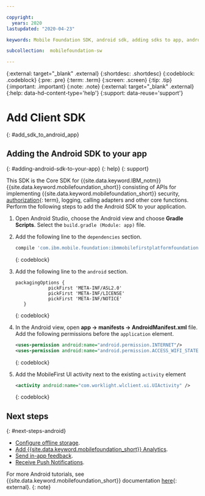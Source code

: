 ```yaml
---

copyright:
  years: 2020
lastupdated: "2020-04-23"

keywords: Mobile Foundation SDK, android sdk, adding sdks to app, android app development, mobile app development, android client sdk

subcollection:  mobilefoundation-sw

---
```


{:external: target="_blank" .external}
{:shortdesc: .shortdesc}
{:codeblock: .codeblock}
{:pre: .pre}
{:term: .term}
{:screen: .screen}
{:tip: .tip}
{:important: .important}
{:note: .note}
{:external: target="_blank" .external}
{:help: data-hd-content-type='help'}
{:support: data-reuse='support'}


# Add Client SDK
{: #add_sdk_to_android_app}

## Adding the Android SDK to your app
{: #adding-android-sdk-to-your-app}
{: help}
{: support}

This SDK is the Core SDK for {{site.data.keyword.IBM_notm}} {{site.data.keyword.mobilefoundation_short}} consisting of APIs for implementing {{site.data.keyword.mobilefoundation_short}} security, [authorization](#x2014653){: term}, logging, calling adapters and other core functions. Perform the following steps to add the Android SDK to your application.

1. Open Android Studio, choose the Android view and choose **Gradle Scripts**. Select the `build.gradle (Module: app)` file.

2. Add the following line to the `dependencies` section.

   ```bash
   compile 'com.ibm.mobile.foundation:ibmmobilefirstplatformfoundation:8.0.+'
   ```
   {: codeblock}

3. Add the following line to the `android` section.

   ```
   packagingOptions {
               pickFirst 'META-INF/ASL2.0'
               pickFirst 'META-INF/LICENSE'
               pickFirst 'META-INF/NOTICE'
      }
   ```
   {: codeblock}

4. In the Android view, open **app → manifests → AndroidManifest.xml** file. Add the following permissions before the `application` element.

   ```xml
   <uses-permission android:name="android.permission.INTERNET"/>
   <uses-permission android:name="android.permission.ACCESS_WIFI_STATE"/>
   ```
   {: codeblock}

5. Add the MobileFirst UI activity next to the existing `activity` element

   ```xml
   <activity android:name="com.worklight.wlclient.ui.UIActivity" />
   ```
   {: codeblock}

## Next steps
{: #next-steps-android}

* [Configure offline storage](/docs/mobilefoundation-sw?topic=mobilefoundation-sw-configure_offline_storage_android).
* [Add {{site.data.keyword.mobilefoundation_short}} Analytics](/docs/mobilefoundation-sw?topic=mobilefoundation-sw-instrument_your_app_android).
* [Send in-app feedback](/docs/mobilefoundation-sw?topic=mobilefoundation-sw-sending_in_app_user_feedback_android).
* [Receive Push Notifications](/docs/mobilefoundation-sw?topic=mobilefoundation-sw-receiving_push_notifications_in_android).

For more Android tutorials, see {{site.data.keyword.mobilefoundation_short}} documentation [here](https://mobilefirstplatform.ibmcloud.com/tutorials/en/foundation/8.0/android-tutorials/){: external}.
{: note}
